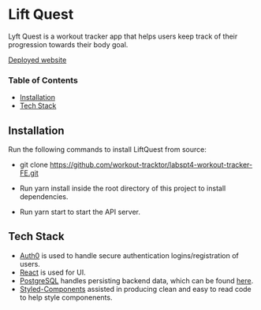 # Lift Quest
Lyft Quest is a workout tracker app that helps users keep track of their progression towards their body goal.

[Deployed website](https://peaceful-joliot-329a9c.netlify.com/)

### Table of Contents
- [Installation](#installation)
- [Tech Stack](#tech-stack)


## Installation

Run the following commands to install LiftQuest from source:

+ git clone https://github.com/workout-tracktor/labspt4-workout-tracker-FE.git

+ Run yarn install inside the root directory of this project to install dependencies.

+ Run yarn start to start the API server.

## Tech Stack
+ [Auth0](https://auth0.com/) is used to handle secure authentication logins/registration of users.
+ [React](https://reactjs.org/) is used for UI.
+ [PostgreSQL](https://www.postgresql.org/) handles persisting backend data, which can be found [here](https://github.com/workout-tracktor/labspt4-workout-tracker-BE).
+ [Styled-Components](https://www.styled-components.com/) assisted in producing clean and easy to read code to help style componenents.
